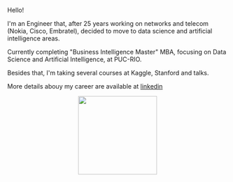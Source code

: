 Hello!

I'm an Engineer that, after 25 years working on networks and telecom (Nokia, Cisco, Embratel), decided to move to data science and artificial intelligence areas.

Currently completing "Business Intelligence Master" MBA, focusing on Data Science and Artificial Intelligence, at PUC-RIO.

Besides that, I'm taking several courses at Kaggle, Stanford and talks.




<div> 
  More details abouy my career are available at    
  <a href="https://www.linkedin.com/in/flamorim" target="_blank"> linkedin </a> 
 <p>
 <p>
 <p>
</div>

<div align="center">
  <p>
  <p>
  <a href="https://github.com/flamorim">
  <img height="180em" src="https://github-readme-stats.vercel.app/api?username=flamorim&show_icons=true&theme=dracula&include_all_commits=true&count_private=true"/>
</div>
